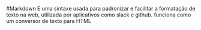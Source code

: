 #Markdown
E uma sintaxe usada para padronizar e facilitar a formatação de texto na web, utilizada por aplicativos como slack e github.
funciona como um conversor de texto para HTML